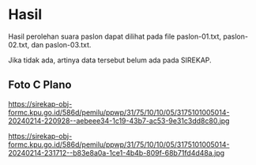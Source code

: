 # Hasil

Hasil perolehan suara paslon dapat dilihat pada file paslon-01.txt, paslon-02.txt, dan paslon-03.txt.

Jika tidak ada, artinya data tersebut belum ada pada SIREKAP.

## Foto C Plano

https://sirekap-obj-formc.kpu.go.id/586d/pemilu/ppwp/31/75/10/10/05/3175101005014-20240214-220928--aebeee34-1c19-43b7-ac53-9e31c3dd8c80.jpg

https://sirekap-obj-formc.kpu.go.id/586d/pemilu/ppwp/31/75/10/10/05/3175101005014-20240214-231712--b83e8a0a-1ce1-4b4b-809f-68b71fd4d48a.jpg
